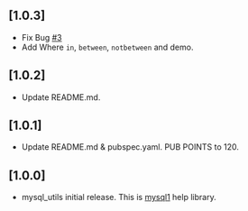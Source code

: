 ## [1.0.3]

* Fix Bug [#3](https://github.com/biner88/mysql_utils/issues/3)
* Add Where `in`, `between`, `notbetween` and demo.

## [1.0.2]

* Update README.md.

## [1.0.1]

* Update README.md & pubspec.yaml. PUB POINTS to 120.

## [1.0.0]

* mysql_utils initial release. This is [mysql1](https://pub.dev/packages/mysql1) help library.

